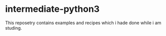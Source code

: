 # intermediate-python3
This reposetry contains examples and recipes which i hade done while i am studing.
